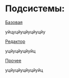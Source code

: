 # Подсистемы:

[Базовая](123)

уйцуцйуцйуцйуцйу

[Редактор](123)

уцйуцйуцйуйц

[Прочее](123)

уцйуцйуцйуцйуйц
